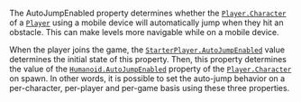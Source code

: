 The AutoJumpEnabled property determines whether the
[`Player.Character`](https://create.roblox.com/docs/reference/engine/classes/Player#Character) of a [`Player`](https://create.roblox.com/docs/reference/engine/classes/Player) using a mobile device will
automatically jump when they hit an obstacle. This can make levels more
navigable while on a mobile device.

When the player joins the game, the [`StarterPlayer.AutoJumpEnabled`](https://create.roblox.com/docs/reference/engine/classes/StarterPlayer#AutoJumpEnabled)
value determines the initial state of this property. Then, this property
determines the value of the [`Humanoid.AutoJumpEnabled`](https://create.roblox.com/docs/reference/engine/classes/Humanoid#AutoJumpEnabled) property of
the [`Player.Character`](https://create.roblox.com/docs/reference/engine/classes/Player#Character) on spawn. In other words, it is possible to
set the auto-jump behavior on a per-character, per-player and per-game
basis using these three properties.